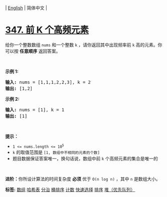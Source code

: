 | [English](README_EN.md) | 简体中文 |

# [347. 前 K 个高频元素](https://leetcode.cn/problems/top-k-frequent-elements)
<p>给你一个整数数组 <code>nums</code> 和一个整数 <code>k</code> ，请你返回其中出现频率前 <code>k</code> 高的元素。你可以按 <strong>任意顺序</strong> 返回答案。</p>

<p> </p>

<p><strong>示例 1:</strong></p>

<pre>
<strong>输入: </strong>nums = [1,1,1,2,2,3], k = 2
<strong>输出: </strong>[1,2]
</pre>

<p><strong>示例 2:</strong></p>

<pre>
<strong>输入: </strong>nums = [1], k = 1
<strong>输出: </strong>[1]</pre>

<p> </p>

<p><strong>提示：</strong></p>

<ul>
	<li><code>1 <= nums.length <= 10<sup>5</sup></code></li>
	<li><code>k</code> 的取值范围是 <code>[1, 数组中不相同的元素的个数]</code></li>
	<li>题目数据保证答案唯一，换句话说，数组中前 <code>k</code> 个高频元素的集合是唯一的</li>
</ul>

<p> </p>

<p><strong>进阶：</strong>你所设计算法的时间复杂度 <strong>必须</strong> 优于 <code>O(n log n)</code> ，其中 <code>n</code><em> </em>是数组大小。</p>

**标签:**  [数组](https://leetcode.cn/tag/array) [哈希表](https://leetcode.cn/tag/hash-table) [分治](https://leetcode.cn/tag/divide-and-conquer) [桶排序](https://leetcode.cn/tag/bucket-sort) [计数](https://leetcode.cn/tag/counting) [快速选择](https://leetcode.cn/tag/quickselect) [排序](https://leetcode.cn/tag/sorting) [堆（优先队列）](https://leetcode.cn/tag/heap-priority-queue) 